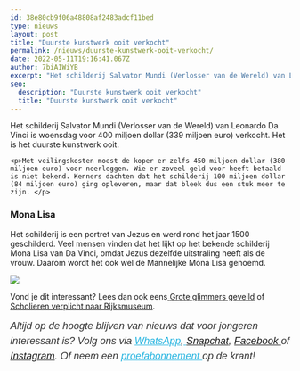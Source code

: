 ```yaml
---
id: 38e80cb9f06a48808af2483adcf11bed
type: nieuws
layout: post
title: "Duurste kunstwerk ooit verkocht"
permalink: /nieuws/duurste-kunstwerk-ooit-verkocht/
date: 2022-05-11T19:16:41.067Z
author: 7biA1WiYB
excerpt: "Het schilderij Salvator Mundi (Verlosser van de Wereld) van Leonardo Da Vinci is woensdag voor 400 miljoen dollar (339 miljoen euro) verkocht. Het is het duurste kunstwerk ooit.   "
seo:
  description: "Duurste kunstwerk ooit verkocht"
  title: "Duurste kunstwerk ooit verkocht"
---
```

Het schilderij Salvator Mundi (Verlosser van de Wereld) van Leonardo Da Vinci is woensdag voor 400 miljoen dollar (339 miljoen euro) verkocht. Het is het duurste kunstwerk ooit.   

    <p>Met veilingskosten moest de koper er zelfs 450 miljoen dollar (380 miljoen euro) voor neerleggen. Wie er zoveel geld voor heeft betaald is niet bekend. Kenners dachten dat het schilderij 100 miljoen dollar (84 miljoen euro) ging opleveren, maar dat bleek dus een stuk meer te zijn. </p>
<h3>Mona Lisa</h3>
<p>Het schilderij is een portret van Jezus en werd rond het jaar 1500 geschilderd. Veel mensen vinden dat het lijkt op het bekende schilderij Mona Lisa van Da Vinci, omdat Jezus dezelfde uitstraling heeft als de vrouw. Daarom wordt het ook wel de Mannelijke Mona Lisa genoemd.</p>
<div class="kader">
<p><img class="kaderafbeelding" src="https://7dagen.netlify.app/sites/default/files/ff.png"></p>
<p>Vond je dit interessant? Lees dan ook eens<a href="https://7dagen.netlify.app/lifestyle/fenna-17-van-hoefwijzer-over-het-succes-van-paardentubers" target="_blank"> </a><a href="https://7dagen.netlify.app/nieuws/grote-glimmers-geveild">Grote glimmers geveild</a> of <a href="https://7dagen.netlify.app/school-nieuws/alle-scholieren-verplicht-naar-rijksmuseum">Scholieren verplicht naar Rijksmuseum</a>.</p>
<p><em style="box-sizing: inherit; color: rgb(51, 51, 51); font-family: &quot;PT Sans&quot;, sans-serif; font-size: 18px; line-height: 27px;">Altijd op de hoogte blijven van nieuws dat voor jongeren interessant is? Volg ons via </em><em style="box-sizing: inherit; color: rgb(34, 179, 224); transition: color 0.3s ease; font-family: &quot;PT Sans&quot;, sans-serif; font-size: 18px; line-height: 27px;"><a href="https://7dagen.netlify.app/whatsapp" style="box-sizing: inherit; color: rgb(34, 179, 224); transition: color 0.3s ease; font-family: &quot;PT Sans&quot;, sans-serif; font-size: 18px; line-height: 27px;">WhatsApp</a></em><em style="box-sizing: inherit; color: rgb(51, 51, 51); font-family: &quot;PT Sans&quot;, sans-serif; font-size: 18px; line-height: 27px;">,</em><em style="box-sizing: inherit; color: rgb(34, 179, 224); transition: color 0.3s ease; font-family: &quot;PT Sans&quot;, sans-serif; font-size: 18px; line-height: 27px;"><a href="https://7dagen.netlify.app/whatsapp" style="box-sizing: inherit; color: rgb(34, 179, 224); transition: color 0.3s ease; font-family: &quot;PT Sans&quot;, sans-serif; font-size: 18px; line-height: 27px;"> </a></em><em style="box-sizing: inherit; color: rgb(51, 51, 51); font-family: &quot;PT Sans&quot;, sans-serif; font-size: 18px; line-height: 27px;"><a href="https://www.snapchat.com/add/sevendaysnl">Snapchat</a>, <a href="https://www.facebook.com/7Daysnl?ref=bookmarks">Facebook </a>of <a href="https://instagram.com/7DAysnl/">Instagram</a>. Of </em><em style="box-sizing: inherit; color: rgb(51, 51, 51); font-family: &quot;PT Sans&quot;, sans-serif; font-size: 18px; line-height: 27px;">neem een </em><a href="https://abonneren.sevendays.nl/abonneren/abonnementen/ae/artikel" style="box-sizing: inherit; color: rgb(34, 179, 224); transition: color 0.3s ease; font-family: &quot;PT Sans&quot;, sans-serif; font-size: 18px; line-height: 27px;"><em style="box-sizing: inherit;">proefabonnement </em></a><em style="box-sizing: inherit; color: rgb(51, 51, 51); font-family: &quot;PT Sans&quot;, sans-serif; font-size: 18px; line-height: 27px;">op de krant!</em></p>
</div>
  
